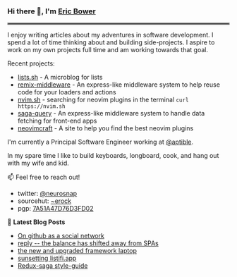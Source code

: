 ### Hi there 👋, I'm [Eric Bower](https://erock.io)

<hr style="border:2px solid gray"> </hr>

I enjoy writing articles about my adventures in software development.  I spend
a lot of time thinking about and building side-projects.  I aspire to work on
my own projects full time and am working towards that goal.

Recent projects:

- [lists.sh](https://lists.sh) - A microblog for lists
- [remix-middleware](https://github.com/neurosnap/remix-middleware) -
  An express-like middleware system to help reuse code for your loaders and actions
- [nvim.sh](https://nvim.sh) - searching for neovim plugins in the terminal
  `curl https://nvim.sh`
- [saga-query](https://github.com/neurosnap/saga-query) - An express-like
  middleware system to handle data fetching for front-end apps
- [neovimcraft](https://neovimcraft.com) - A site to help you find the best
  neovim plugins

I'm currently a Principal Software Engineer working at
[@aptible](https://aptible.com).

In my spare time I like to build keyboards, longboard, cook, and hang out with
my wife and kid.

📫 Feel free to reach out!

- twitter: [@neurosnap](https://twitter.com/neurosnap)
- sourcehut: [~erock](https://git.sr.ht/~erock)
- pgp: [7A51A47D76D3FD02](https://erock.io/publickey.txt)

📕 **Latest Blog Posts**

<!-- BLOG-POST-LIST:START -->
- [On github as a social network](https://erock.io/2022/06/03/github-as-social-network.html)
- [reply -- the balance has shifted away from SPAs](https://erock.io/2022/05/21/shifting-away-from-spa.html)
- [the new and upgraded framework laptop](https://erock.io/2022/05/19/new-framework-laptop.html)
- [sunsetting listifi.app](https://erock.io/2022/05/04/sunsetting-listifi.html)
- [Redux-saga style-guide](https://erock.io/2022/05/03/redux-saga-style-guide.html)
<!-- BLOG-POST-LIST:END -->
